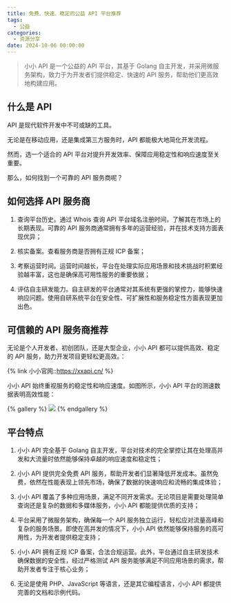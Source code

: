 ```yaml
---
title: 免费、快速、稳定的公益 API 平台推荐
tags:
  - 公益
categories:
  - 资源分享
date: 2024-10-06 00:00:00
---
```


> 小小 API 是一个公益的 API 平台，其基于 Golang 自主开发，并采用微服务架构，致力于为开发者们提供稳定、快速的 API 服务，帮助他们更高效地构建应用。

<!-- more -->

## 什么是 API

API 是现代软件开发中不可或缺的工具。

无论是在移动应用，还是集成第三方服务时，API 都能极大地简化开发流程。

然而，选一个适合的 API 平台对提升开发效率、保障应用稳定性和响应速度至关重要。

那么，如何找到一个可靠的 API 服务商呢？

## 如何选择 API 服务商

1. 查询平台历史。通过 Whois 查询 API 平台域名注册时间，了解其在市场上的长期表现。可靠的 API 服务商通常拥有多年的运营经验，并在技术支持方面表现优异；

2. 核实备案。查看服务商是否拥有正规 ICP 备案；

3. 考察运营时间。运营时间越长，平台在处理实际应用场景和技术挑战时积累经验越丰富，这也是确保高可用性服务的重要依据；

4. 评估自主研发能力。自主研发的平台通常对其系统有更强的掌控力，能够快速响应问题。使用自研系统平台在安全性、可扩展性和服务稳定性方面表现更加出色。

## 可信赖的 API 服务商推荐

无论是个人开发者、初创团队，还是大型企业，小小 API 都可以提供高效、稳定的 API 服务，助力开发项目更轻松更高效。：

{% link 小小官网::https://xxapi.cn/ %}

小小 API 始终重视服务的稳定性和响应速度。如图所示，小小 API 平台的测速数据表明高效性能：

{% gallery %}
![](https://cdn.dusays.com/2024/10/755-1.jpg)
{% endgallery %}

## 平台特点

1. 小小 API 完全基于 Golang 自主开发，平台对技术的完全掌控让其在处理高并发和大流量时依然能够保持卓越的响应速度和稳定性；

2. 小小 API 提供完全免费 API 服务，帮助开发者们显著降低开发成本。虽然免费，依然在性能表现上领先市场，确保了数据的快速响应和流畅的集成体验；

3. 小小 API 覆盖了多种应用场景，满足不同开发需求。无论项目是需要处理简单查询还是复杂的数据和多媒体服务，小小 API 都能提供优质的支持；

4. 平台采用了微服务架构，确保每一个 API 服务独立运行，轻松应对流量高峰和复杂的服务场景。即使在高并发的情况下，小小 API 依然能够保持服务的高可用性，为开发者提供稳定支持；

5. 小小 API 拥有正规 ICP 备案，合法合规运营。此外，平台通过自主研发技术确保数据的安全性，经过严格测试 API 服务能够满足不同应用场景的需求，帮助开发者专注于核心业务；

6. 无论是使用 PHP、JavaScript 等语言，还是其它编程语言，小小 API 都提供完善的文档和示例代码。